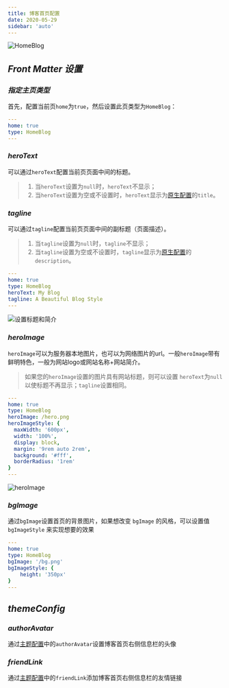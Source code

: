 ```yaml
---
title: 博客首页配置
date: 2020-05-29
sidebar: 'auto'
---
```

![HomeBlog](https://img-blog.csdnimg.cn/86f28fe665fe44d5a3b414d2ba9d1ebf.png#pic_center)
## ***Front Matter 设置***
### ***指定主页类型***
首先，配置当前页`home`为`true`，然后设置此页类型为`HomeBlog`：
```yaml
---
home: true
type: HomeBlog
---
```

### ***heroText***
可以通过`heroText`配置当前页页面中间的标题。
>1. 当`heroText`设置为`null`时，`heroText`不显示；
>2. 当`heroText`设置为空或不设置时，`heroText`显示为[原生配置](/docs/Theme/config/native.md#title)的`title`。
### ***tagline***
可以通过`tagline`配置当前页页面中间的副标题（页面描述）。
>1. 当`tagline`设置为`null`时，`tagline`不显示；
>2. 当`tagline`设置为空或不设置时，`tagline`显示为[原生配置](/docs/Theme/config/native.md#description)的`description`。
```yaml
---
home: true
type: HomeBlog
heroText: My Blog
tagline: A Beautiful Blog Style
---
```
![设置标题和简介](https://img-blog.csdnimg.cn/d7e3571616c84c33928f19bd746774ad.png#pic_center)


### ***heroImage***
`heroImage`可以为服务器本地图片，也可以为网络图片的url。一般`heroImage`带有鲜明特色，一般为网站logo或网站名称+网站简介。
>如果您的`heroImage`设置的图片具有网站标题，则可以设置 `heroText`为`null`以使标题不再显示；`tagline`设置相同。
>
```yaml
---
home: true
type: HomeBlog
heroImage: /hero.png
heroImageStyle: {
  maxWidth: '600px',
  width: '100%',
  display: block,
  margin: '9rem auto 2rem',
  background: '#fff',
  borderRadius: '1rem'
}
---
```
![heroImage](https://img-blog.csdnimg.cn/3a44e766d07a484d94679ea63694af0a.png#pic_center)

### ***bgImage***
通过`bgImage`设置首页的背景图片，如果想改变 `bgImage` 的风格，可以设置值 `bgImageStyle` 来实现想要的效果
```yaml
---
home: true
type: HomeBlog
bgImage: '/bg.png'
bgImageStyle: {
    height: '350px'
}
---
```
## ***themeConfig***

### ***authorAvatar***
通过[主题配置](/docs/Theme/config/theme.md#authoravatar)中的`authorAvatar`设置博客首页右侧信息栏的头像

### ***friendLink***
通过[主题配置](/docs/Theme/config/theme.md#friendlink)中的`friendLink`添加博客首页右侧信息栏的友情链接
